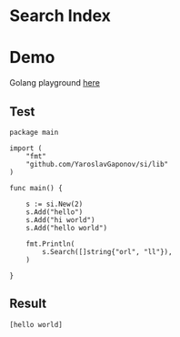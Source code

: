 Search Index
===========


# Demo

Golang playground [here](https://play.golang.org/p/WxYsnoe-lXm)

## Test

```golang
package main

import (
	"fmt"
	"github.com/YaroslavGaponov/si/lib"
)

func main() {

	s := si.New(2)
	s.Add("hello")
	s.Add("hi world")
	s.Add("hello world")

	fmt.Println(
		s.Search([]string{"orl", "ll"}),
	)

}
```

## Result

```sh
[hello world]
```